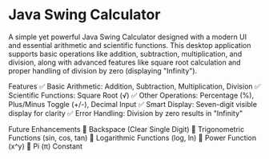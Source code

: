 # Java Swing Calculator
A simple yet powerful Java Swing Calculator designed with a modern UI and essential arithmetic and scientific functions. This desktop application supports basic operations like addition, subtraction, multiplication, and division, along with advanced features like square root calculation and proper handling of division by zero (displaying "Infinity").

Features
✅ Basic Arithmetic: Addition, Subtraction, Multiplication, Division
✅ Scientific Functions: Square Root (√)
✅ Other Operations: Percentage (%), Plus/Minus Toggle (+/-), Decimal Input
✅ Smart Display: Seven-digit visible display for clarity
✅ Error Handling: Division by zero results in "Infinity"

Future Enhancements
🔹 Backspace (Clear Single Digit)
🔹 Trigonometric Functions (sin, cos, tan)
🔹 Logarithmic Functions (log, ln)
🔹 Power Function (x^y)
🔹 Pi (π) Constant
